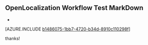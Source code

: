 ## OpenLocalization Workflow Test MarkDown
* 

[AZURE.INCLUDE [b1486075-1bb7-4720-b34d-8910c110298f](calleeMd1.md)]

 
thanks!